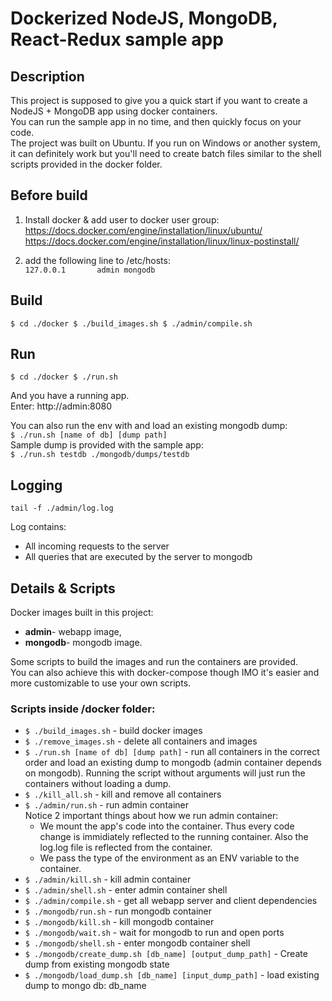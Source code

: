# Dockerized NodeJS, MongoDB, React-Redux sample app

## Description

This project is supposed to give you a quick start if you want to create a NodeJS + MongoDB app using docker containers.  
You can run the sample app in no time, and then quickly focus on your code.  
The project was built on Ubuntu. If you run on Windows or another system, it can definitely work but you'll need to
create batch files similar to the shell scripts provided in the docker folder.

## Before build
1. Install docker & add user to docker user group:  
https://docs.docker.com/engine/installation/linux/ubuntu/  
https://docs.docker.com/engine/installation/linux/linux-postinstall/

2. add the following line to /etc/hosts:  
`127.0.0.1       admin mongodb`

## Build

`$ cd ./docker
$ ./build_images.sh
$ ./admin/compile.sh`

## Run

`$ cd ./docker
$ ./run.sh`

And you have a running app.  
Enter: http://admin:8080

You can also run the env with and load an existing mongodb dump:  
`$ ./run.sh [name of db] [dump path]`  
Sample dump is provided with the sample app:  
`$ ./run.sh testdb ./mongodb/dumps/testdb`  

## Logging

`tail -f ./admin/log.log`

Log contains:  
* All incoming requests to the server  
* All queries that are executed by the server to mongodb

## Details & Scripts
Docker images built in this project:  
* **admin**- webapp image,  
* **mongodb**- mongodb image.

Some scripts to build the images and run the containers are provided.  
You can also achieve this with docker-compose though IMO it's easier and more customizable to use your own scripts.

### Scripts inside /docker folder:
* `$ ./build_images.sh` - build docker images
* `$ ./remove_images.sh` - delete all containers and images
* `$ ./run.sh [name of db] [dump path]` - run all containers in the correct order and load an existing dump to mongodb 
    (admin container depends on mongodb). Running the script without arguments will just run the containers without 
    loading a dump.
* `$ ./kill_all.sh` - kill and remove all containers
* `$ ./admin/run.sh` - run admin container  
   Notice 2 important things about how we run admin container:  
   * We mount the app's code into the container. Thus every code change is immidiately reflected to the running container. Also the log.log file is reflected from the container. 
   * We pass the type of the environment as an ENV variable to the container.
* `$ ./admin/kill.sh` - kill admin container
* `$ ./admin/shell.sh` - enter admin container shell
* `$ ./admin/compile.sh` - get all webapp server and client dependencies
* `$ ./mongodb/run.sh` - run mongodb container
* `$ ./mongodb/kill.sh` - kill mongodb container
* `$ ./mongodb/wait.sh` - wait for mongodb to run and open ports
* `$ ./mongodb/shell.sh` - enter mongodb container shell
* `$ ./mongodb/create_dump.sh [db_name] [output_dump_path]` - Create dump from existing mongodb state
* `$ ./mongodb/load_dump.sh [db_name] [input_dump_path]` - load existing dump to mongo db: db_name

